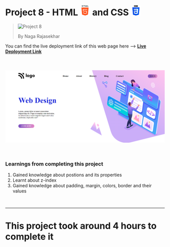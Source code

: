 # Project 8 - HTML ![HTML Logo](./HTML_logo.png) and CSS ![CSS logo](./CSS_logo.png)

> ![Project 8](https://img.shields.io/badge/Project-8-brightgreen)
>
> By Naga Rajasekhar

You can find the live deployment link of this web page here --> **[Live Deployment Link](https://landingpageforwebdesign.netlify.app/)**
<br/>
<br/>
<br/>
<br/>
![Preview](./preview.png)

<br/>

### Learnings from completing this project

1. Gained knowledge about postions and its properties<br/>
2. Learnt about z-index
3. Gained knowledge about padding, margin, colors, border and their values

<br>

<hr>

# This project took around 4 hours to complete it
